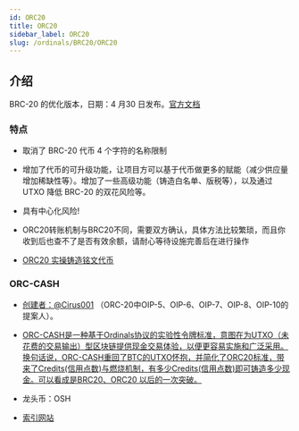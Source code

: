 ```yaml
---
id: ORC20
title: ORC20
sidebar_label: ORC20
slug: /ordinals/BRC20/ORC20
---
```


## 介绍
 BRC-20 的优化版本，日期：4 月30 日发布。[官方文档](https://docs.orc20.org/)
### 特点

- 取消了 BRC-20 代币 4 个字符的名称限制

- 增加了代币的可升级功能，让项目方可以基于代币做更多的赋能（减少供应量增加稀缺性等）。增加了一些高级功能（铸造白名单、版税等），以及通过 UTXO 降低 BRC-20 的双花风险等。

- 具有中心化风险!

- ORC20转账机制与BRC20不同，需要双方确认，具体方法比较繁琐，而且你收到后也查不了是否有效余额，请耐心等待设施完善后在进行操作

- [ORC20 实操铸造铭文代币](https://m.jinse.cn/blockchain/3563644.html)
### ORC-CASH

- [创建者：@Cirus001](https://twitter.com/Cirus001) （ORC-20中OIP-5、OIP-6、OIP-7、OIP-8、OIP-10的提案人）。

- [ORC-CASH是一种基于Ordinals协议的实验性令牌标准，意图在为UTXO（未花费的交易输出）型区块链提供现金交易体验，以便更容易实施和广泛采用。换句话说，ORC-CASH重回了BTC的UTXO怀抱，并简化了ORC20标准，带来了Credits(信用点数)与燃烧机制，有多少Credits(信用点数)即可铸造多少现金。可以看成是BRC20、ORC20 以后的一次突破。](https://medium.com/@ZBTDD/%E6%B5%85%E8%B0%88orc-cash%E5%8D%8F%E8%AE%AE%E8%83%BD%E4%B8%BAordinals%E5%B8%A6%E6%9D%A5%E7%9A%84%E6%94%B9%E5%8F%98-768625c5b158)

- 龙头币：OSH

- [索引网站](https://brccash.io/zh)

